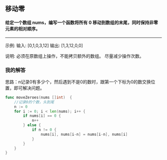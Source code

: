 ## 移动零

#### 给定一个数组 nums，编写一个函数将所有 0 移动到数组的末尾，同时保持非零元素的相对顺序。

---
示例:
输入: [0,1,0,3,12]
输出: [1,3,12,0,0]

说明:
必须在原数组上操作，不能拷贝额外的数组。
尽量减少操作次数。

### 我的解答
思路：n记录0有多少个，然后遇到不是0的数时，跟第一个下标为0的数交换位置，即可解决问题。

```go
func moveZeroes(nums []int)  {
    //记录0的个数，头到尾
    n := 0
	for i := 0; i < len(nums); i++ {
		if nums[i] == 0 {
			n++
		} else {
			if n != 0 {
				nums[i], nums[i-n] = nums[i-n], nums[i]
			}
		}
	}
}
```
